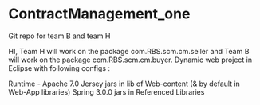 # ContractManagement_one
Git repo for team B and team H

HI,
Team H will work on the package com.RBS.scm.cm.seller and Team B will work on the package com.RBS.scm.cm.buyer.
Dynamic web project in Eclipse with following configs :

Runtime - Apache 7.0
Jersey jars in lib of Web-content (& by default in Web-App libraries)
Spring 3.0.0 jars in Referenced Libraries


